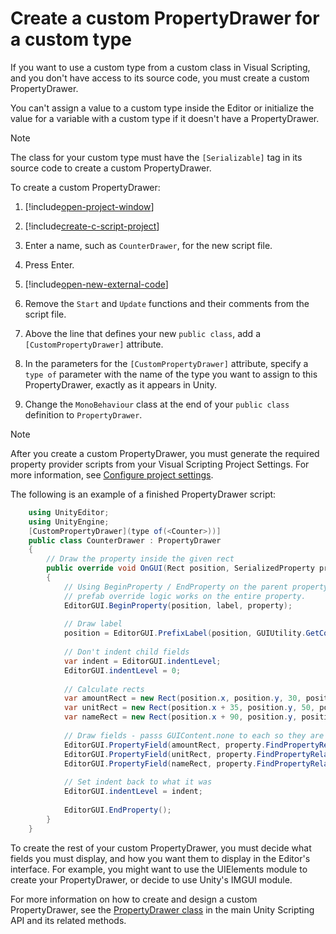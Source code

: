 ﻿# Create a custom PropertyDrawer for a custom type

If you want to use a custom type from a custom class in Visual Scripting, and you don't have access to its source code, you must create a custom PropertyDrawer. 

You can't assign a value to a custom type inside the Editor or initialize the value for a variable with a custom type if it doesn't have a PropertyDrawer. 

> [!NOTE]
> The class for your custom type must have the `[Serializable]` tag in its source code to create a custom PropertyDrawer.

To create a custom PropertyDrawer: 

1. [!include[open-project-window](./snippets/vs-open-project-window.md)]

2. [!include[create-c-script-project](./snippets/vs-create-c-script-project.md)]

3. Enter a name, such as `CounterDrawer`, for the new script file. 

4. Press Enter.

5. [!include[open-new-external-code](./snippets/vs-open-new-external-code.md)]

6. Remove the `Start` and `Update` functions and their comments from the script file. 

7. Above the line that defines your new `public class`, add a `[CustomPropertyDrawer]` attribute.

8. In the parameters for the `[CustomPropertyDrawer]` attribute, specify a `type of` parameter with the name of the type you want to assign to this PropertyDrawer, exactly as it appears in Unity. 

9. Change the `MonoBehaviour` class at the end of your `public class` definition to `PropertyDrawer`.

> [!NOTE]
> After you create a custom PropertyDrawer, you must generate the required property provider scripts from your Visual Scripting Project Settings. For more information, see [Configure project settings](vs-configuration.md).

The following is an example of a finished PropertyDrawer script: 

```csharp
    using UnityEditor;
    using UnityEngine;
    [CustomPropertyDrawer](type of(<Counter>))]
    public class CounterDrawer : PropertyDrawer
    {
        // Draw the property inside the given rect
        public override void OnGUI(Rect position, SerializedProperty property, GUIContent label)
        {
            // Using BeginProperty / EndProperty on the parent property means that
            // prefab override logic works on the entire property.
            EditorGUI.BeginProperty(position, label, property);
    
            // Draw label
            position = EditorGUI.PrefixLabel(position, GUIUtility.GetControlID(FocusType.Passive), label);
    
            // Don't indent child fields
            var indent = EditorGUI.indentLevel;
            EditorGUI.indentLevel = 0;
    
            // Calculate rects
            var amountRect = new Rect(position.x, position.y, 30, position.height);
            var unitRect = new Rect(position.x + 35, position.y, 50, position.height);
            var nameRect = new Rect(position.x + 90, position.y, position.width - 90, position.height);
    
            // Draw fields - passs GUIContent.none to each so they are drawn without labels
            EditorGUI.PropertyField(amountRect, property.FindPropertyRelative("amount"), GUIContent.none);
            EditorGUI.PropertyField(unitRect, property.FindPropertyRelative("unit"), GUIContent.none);
            EditorGUI.PropertyField(nameRect, property.FindPropertyRelative("name"), GUIContent.none);
    
            // Set indent back to what it was
            EditorGUI.indentLevel = indent;
    
            EditorGUI.EndProperty();
        }
    }
 ```

To create the rest of your custom PropertyDrawer, you must decide what fields you must display, and how you want them to display in the Editor's interface. For example, you might want to use the UIElements module to create your PropertyDrawer, or decide to use Unity's IMGUI module.

For more information on how to create and design a custom PropertyDrawer, see the [PropertyDrawer class](https://docs.unity3d.com/ScriptReference/PropertyDrawer.html) in the main Unity Scripting API and its related methods.

